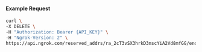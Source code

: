 <!-- Code generated for API Clients. DO NOT EDIT. -->

#### Example Request

```bash
curl \
-X DELETE \
-H "Authorization: Bearer {API_KEY}" \
-H "Ngrok-Version: 2" \
https://api.ngrok.com/reserved_addrs/ra_2cT3vSX3hrkD3mscYiA2Vd8mfGG/endpoint_configuration
```
